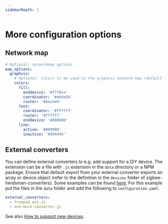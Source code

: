 ```yaml
---
sidebarDepth: 1
---
```


# More configuration options

## Network map

```yaml
# Optional: networkmap options
map_options:
  graphviz:
    # Optional: Colors to be used in the graphviz network map (default: shown below)
    colors:
      fill:
        enddevice: '#fff8ce'
        coordinator: '#e04e5d'
        router: '#4ea3e0'
      font:
        coordinator: '#ffffff'
        router: '#ffffff'
        enddevice: '#000000'
      line:
        active: '#009900'
        inactive: '#994444'
```


## External converters

You can define external converters to e.g. add support for a DiY device. The extension can be a file with `.js`
extension in the `data` directory or a NPM package. Ensure that default export from your external converter exports an
array or device object (refer to the definition in the `devices` folder of zigbee-herdsman-converters). Some examples
can be found [here](https://github.com/Koenkk/zigbee2mqtt.io/tree/master/docs/externalConvertersExample). For this
example put the files in the `data` folder and add the following to `configuration.yaml`:

```yaml
external_converters:
  - freepad_ext.js
  - one-more-converter.js
```

See also [How to support new devices](../../advanced/support-new-devices/01_support_new_devices.md).
